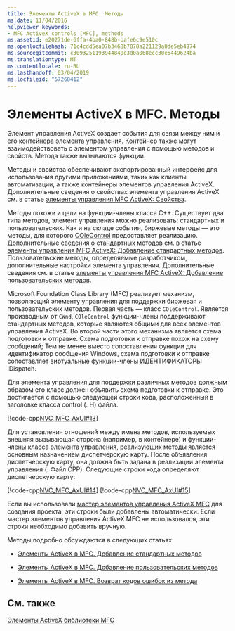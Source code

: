 ```yaml
---
title: Элементы ActiveX в MFC. Методы
ms.date: 11/04/2016
helpviewer_keywords:
- MFC ActiveX controls [MFC], methods
ms.assetid: e20271de-6ffa-4ba0-848b-bafe6c9e510c
ms.openlocfilehash: 71c4cdd5ea07b3468b7878a221129a0de5eb4974
ms.sourcegitcommit: c3093251193944840e3d0a068ecc30e6449624ba
ms.translationtype: MT
ms.contentlocale: ru-RU
ms.lasthandoff: 03/04/2019
ms.locfileid: "57268412"
---
```

# <a name="mfc-activex-controls-methods"></a>Элементы ActiveX в MFC. Методы

Элемент управления ActiveX создает события для связи между ним и его контейнера элемента управления. Контейнер также могут взаимодействовать с элементом управления с помощью методов и свойств. Метода также вызываются функции.

Методы и свойства обеспечивают экспортированный интерфейс для использования другими приложениями, таких как клиенты автоматизации, а также контейнеры элементов управления ActiveX. Дополнительные сведения о свойствах элемента управления ActiveX см. в статье [элементы управления MFC ActiveX: Свойства](../mfc/mfc-activex-controls-properties.md).

Методы похожи и цели на функции-члены класса C++. Существует два типа методов, элемент управления можно реализовать: стандартных и пользовательских. Как и на складе события, биржевые методы — это методы, для которого [COleControl](../mfc/reference/colecontrol-class.md) предоставляет реализацию. Дополнительные сведения о стандартных методов см. в статье [элементы управления MFC ActiveX: Добавление стандартных методов](../mfc/mfc-activex-controls-adding-stock-methods.md). Пользовательские методы, определяемые разработчиком, дополнительные настройки элемента управления. Дополнительные сведения см. в статье [элементы управления MFC ActiveX: Добавление пользовательских методов](../mfc/mfc-activex-controls-adding-custom-methods.md).

Microsoft Foundation Class Library (MFC) реализует механизм, позволяющий элементу управления для поддержки биржевая и пользовательских методов. Первая часть — класс `COleControl`. Является производным от `CWnd`, `COleControl` функции-члены поддерживают стандартных методов, которые являются общими для всех элементов управления ActiveX. Во второй части этого механизма является схема подготовки к отправке. Схема подготовки к отправке похож на схему сообщений; Тем не менее вместо сопоставления функции для идентификатор сообщения Windows, схема подготовки к отправке сопоставляет виртуальные функции-члены ИДЕНТИФИКАТОРЫ IDispatch.

Для элемента управления для поддержки различных методов должным образом его класс должен объявить схема подготовки к отправке. Это достигается с помощью следующей строки кода, расположенный в заголовке класса control (. H) файла.

[!code-cpp[NVC_MFC_AxUI#13](../mfc/codesnippet/cpp/mfc-activex-controls-methods_1.h)]

Для установления отношений между имена методов, используемых внешняя вызывающая сторона (например, в контейнере) и функции-члены класса элемента управления, реализующих методы является основным назначением диспетчерскую карту. После объявления диспетчерскую карту, она должна быть задана в реализации элемента управления (. Файл CPP). Следующие строки кода определяют диспетчерскую карту:

[!code-cpp[NVC_MFC_AxUI#14](../mfc/codesnippet/cpp/mfc-activex-controls-methods_2.cpp)]
[!code-cpp[NVC_MFC_AxUI#15](../mfc/codesnippet/cpp/mfc-activex-controls-methods_3.cpp)]

Если вы использовали [мастер элементов управления ActiveX MFC](../mfc/reference/mfc-activex-control-wizard.md) для создания проекта, эти строки были добавлены автоматически. Если мастер элементов управления ActiveX MFC не использовался, эти строки необходимо добавить вручную.

Методы подробно обсуждаются в следующих статьях:

- [Элементы ActiveX в MFC. Добавление стандартных методов](../mfc/mfc-activex-controls-adding-stock-methods.md)

- [Элементы ActiveX в MFC. Добавление пользовательских методов](../mfc/mfc-activex-controls-adding-custom-methods.md)

- [Элементы ActiveX в MFC. Возврат кодов ошибок из метода](../mfc/mfc-activex-controls-returning-error-codes-from-a-method.md)

## <a name="see-also"></a>См. также

[Элементы ActiveX библиотеки MFC](../mfc/mfc-activex-controls.md)
